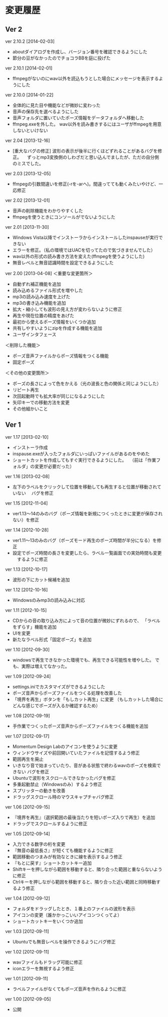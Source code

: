 変更履歴
===============================================================================

Ver 2
-------------------------------------------------------------------------------

ver 2.10.2 [2014-02-03]
* aboutダイアログを作成し、バージョン番号を確認できるようにした
* 節分の豆がなかったのでチョコラBBを庭に投げた


ver 2.10.1 [2014-02-01]
* ffmpegがないのにwav以外を読込もうとした場合にメッセージを表示するようにした


ver 2.10.0 [2014-01-22]
* 全体的に見た目や機能などが微妙に変わった
* 音声の保存先を選べるようにした
* 音声フォルダに置いていたポーズ情報をデータフォルダへ移動した
* ffmpeg.exeを外した。
  wav以外を読み書きするにはユーザがffmpegを用意しないといけない


ver 2.04 [2013-12-16]
* [重大なバグの修正] 波形の表示が後半に行くほどずれることがあるバグを修正。
　ずっとmp3変換側のしわざだと思い込んでましたが、ただの自分側のミスでした。

ver 2.03 [2013-12-05]
* ffmpegの引数間違いを修正(-rを-arへ)。間違ってても動くみたいやけど、一応修正


ver 2.02 [2013-12-01]
* 音声の削除機能をわかりやすくした
* ffmpegを使うときにコンソールがでないようにした


ver 2.01 [2013-11-30]
* Windows Vista以降でインストーラからインストールしたinspauseが実行できない
* エラーを修正。（私の環境ではUACを切ってたので気づきませんでした）
* wav以外の形式の読み書き方法を変えた(ffmpegを使うようにした)
* 無音レベルと無音認識時間を設定できるようにした


ver 2.00 [2013-04-08]
＜重要な変更箇所＞
* 自動ずれ補正機能を追加
* 読み込めるファイル形式を増やした
* mp3の読み込み速度を上げた
* mp3の書き込み機能を追加
* 拡大・縮小しても波形の見え方が変わらないように修正
* 再生や現在位置の精度をあげた
* 最初から使えるポーズ情報をいくつか追加
* 共有しやすいようにzipを作成する機能を追加
* ユーザインタフェース


＜削除した機能＞
* ポーズ音声ファイルからポーズ情報をつくる機能
* 固定ポーズ


＜その他の変更箇所＞
* ポーズの長さによって色をかえる（光の波長と色の関係と同じようにした）
* リピート再生
* 次回起動時でも拡大率が同じになるようにした
* 矢印キーでの移動方法を変更
* その他細かいこと


Ver 1
-------------------------------------------------------------------------------

ver 1.17 [2013-02-10]
* インストーラ作成
* inspause.exeが入ったフォルダにいっぱいファイルがあるのをやめた
* ショートカットを作成してもすぐ実行できるようにした。
　（前は「作業フォルダ」の変更が必要だった）


ver 1.16 [2013-02-08]
* 左下のラベルをクリックして位置を移動しても再生すると位置が移動されていない
　バグを修正


ver 1.15 [2012-11-04]
* ver1.13～14のみのバグ（ポーズ情報を新規につくったときに変更が保存されない）を修正


ver 1.14 [2012-10-28]
* ver1.11～13のみのバグ（ポーズモード再生のポーズ時間が半分になる）を修正
* 設定でポーズ時間の長さを変更したら、ラベル一覧画面での実効時間も変更
　するように修正


ver 1.13 [2012-10-17]
* 波形の下にカット候補を追加


ver 1.12 [2012-10-16]
* Windowsのみmp3の読み込みに対応


ver 1.11 [2012-10-15]
* CDからの音の取り込み方によって音の位置が微妙にずれるので、
  「ラベルをずらす」機能を追加
* UIを変更
* 新たなラベル形式「固定ポーズ」を追加


ver 1.10 [2012-09-30]
* windowsで再生できなかった環境でも、再生できる可能性を増やした。
  でも、実際は増えてなかった。


ver 1.09 [2012-09-24]
* settings.iniでカスタマイズができるようにした
* ポーズ音声からポーズファイルをつくる処理を改善した
* 「境界を再生」ボタンを「もしカット再生」に変更
  （もしカットした場合にどんな感じでポーズが入るか確認するため）


ver 1.08 [2012-09-19]
* 手作業でつくったポーズ音声からポーズファイルをつくる機能を追加


ver 1.07 [2012-09-17]
* Momentum Design Labのアイコンを使うように変更
* ウィンドウサイズや前回開いていたファイルを記憶するよう修正
* 範囲再生を廃止
* いきなり音で始まっていたり、音がある状態で終わるwavのポーズを検索できない
  バグを修正
* Ubuntuで波形をスクロールできなかったバグを修正
* 多重起動禁止（Windowsのみ）するよう修正
* スプリッターの動きを改善
* ドラッグスクロール時のマウスキャプチャバグ修正


ver 1.06 [2012-09-15]
* 『境界を再生』（選択範囲の最後当たりを短いポーズ入りで再生）を追加
* ドラッグでスクロールするように修正


ver 1.05 [2012-09-14]
* 入力できる数字の桁を変更
* 『無音の最低長さ』が短くても機能するように修正
* 範囲移動のつまみが有効なときに線を表示するよう修正
* 『もとに戻す』ショートカットキー追加
* Shiftキーを押しながら範囲を移動すると、隣り合った範囲と重ならないように修正
* Ctrlキーを押しながら範囲を移動すると、隣り合った近い範囲と同時移動するよう修正


ver 1.04 [2012-09-12]
* フォルダをドラッグしたとき、１番上のファイルの波形を表示
* アイコンの変更（誰かかっこいいアイコンつくってよ）
* ショートカットキーをいくつか追加


ver 1.03 [2012-09-11]
* Ubuntuでも無音レベルを操作できるようにバグ修正


ver 1.02 [2012-09-11]
* wavファイルもドラッグ可能に修正
* iconエラーを無視するよう修正


ver 1.01 [2012-09-11]
* ラベルファイルがなくてもポーズ音声を作れるように修正


ver 1.00 [2012-09-05]
* 公開

